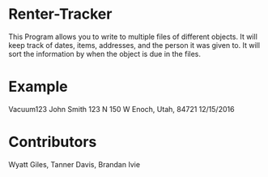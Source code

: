 # Renter-Tracker
This Program allows you to write to multiple files of different objects. It will keep track of dates, items, addresses, and the person it was given to. It will sort the information by when the object is due in the files.

# Example

Vacuum123
John Smith
123 N 150 W Enoch, Utah, 84721
12/15/2016

# Contributors
Wyatt Giles,
Tanner Davis,
Brandan Ivie
